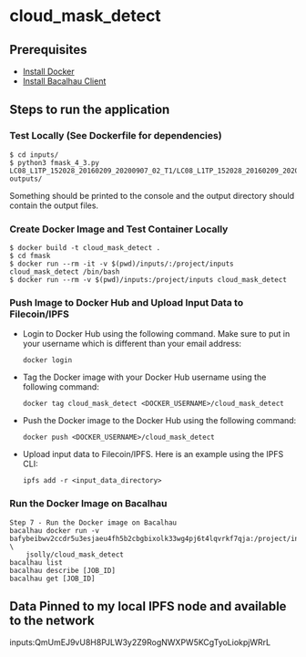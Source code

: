 # cloud_mask_detect

## Prerequisites
- [Install Docker](https://docs.docker.com/get-docker/)
- [Install Bacalhau Client](https://docs.bacalhau.org/getting-started/installation)


## Steps to run the application
### Test Locally (See Dockerfile for dependencies)
```shell
$ cd inputs/
$ python3 fmask_4_3.py LC08_L1TP_152028_20160209_20200907_02_T1/LC08_L1TP_152028_20160209_20200907_02_T1_MTL.txt outputs/
```
Something should be printed to the console and the output directory should contain the output files.

### Create Docker Image and Test Container Locally
```
$ docker build -t cloud_mask_detect .
$ cd fmask
$ docker run --rm -it -v $(pwd)/inputs/:/project/inputs cloud_mask_detect /bin/bash
$ docker run --rm -v $(pwd)/inputs:/project/inputs cloud_mask_detect
```
### Push Image to Docker Hub and Upload Input Data to Filecoin/IPFS

- Login to Docker Hub using the following command. Make sure to put in your username which is different than your email address:
    ```shell
    docker login
    ```
- Tag the Docker image with your Docker Hub username using the following command:
    ```shell
    docker tag cloud_mask_detect <DOCKER_USERNAME>/cloud_mask_detect
    ```
- Push the Docker image to the Docker Hub using the following command:
    ```shell
    docker push <DOCKER_USERNAME>/cloud_mask_detect
    ```
- Upload input data to Filecoin/IPFS. Here is an example using the IPFS CLI:
    ```shell
    ipfs add -r <input_data_directory>
    ```

### Run the Docker Image on Bacalhau
```shell
Step 7 - Run the Docker image on Bacalhau
bacalhau docker run -v bafybeibwv2ccdr5u3esjaeu4fh5b2cbgbixolk33wg4pj6t4lqvrkf7qja:/project/inputs \
	jsolly/cloud_mask_detect
bacalhau list
bacalhau describe [JOB_ID]
bacalhau get [JOB_ID]
```

## Data Pinned to my local IPFS node and available to the network
inputs:QmUmEJ9vU8H8PJLW3y2Z9RogNWXPW5KCgTyoLiokpjWRrL